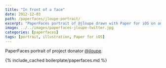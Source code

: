 ```yaml
---
title: "In front of a face"
date: 2012-12-03
path: /paperfaces/jloupe-portrait/
excerpt: "PaperFaces portrait of @jloupe drawn with Paper for iOS on an iPad."
image: ../../images/paperfaces-jloupe-twitter.jpg
categories: [paperfaces]
tags: [portrait, illustration, Paper for iOS]
---
```


PaperFaces portrait of project donator [@jloupe](https://twitter.com/jloupe).

{% include_cached boilerplate/paperfaces.md %}
